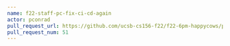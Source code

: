 ```yaml
---
name: f22-staff-pc-fix-ci-cd-again
actor: pconrad
pull_request_url: https://github.com/ucsb-cs156-f22/f22-6pm-happycows/pull/51
pull_request_num: 51
---
```

